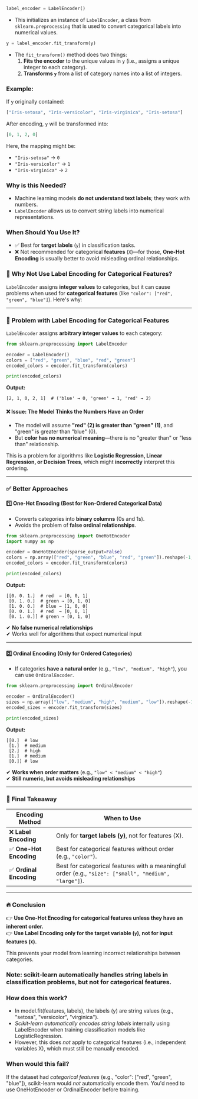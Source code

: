 ```python
label_encoder = LabelEncoder()
```
- This initializes an instance of `LabelEncoder`, a class from `sklearn.preprocessing` that is used to convert categorical labels into numerical values.

```python
y = label_encoder.fit_transform(y)
```
- The `fit_transform()` method does two things:
  1. **Fits the encoder** to the unique values in `y` (i.e., assigns a unique integer to each category).
  2. **Transforms `y`** from a list of category names into a list of integers.

### **Example:**
If `y` originally contained:
```python
["Iris-setosa", "Iris-versicolor", "Iris-virginica", "Iris-setosa"]
```
After encoding, `y` will be transformed into:
```python
[0, 1, 2, 0]
```
Here, the mapping might be:
- `"Iris-setosa"` → `0`
- `"Iris-versicolor"` → `1`
- `"Iris-virginica"` → `2`

### **Why is this Needed?**
- Machine learning models **do not understand text labels**; they work with numbers.
- `LabelEncoder` allows us to convert string labels into numerical representations.

### **When Should You Use It?**
- ✅ Best for **target labels** (`y`) in classification tasks.
- ❌ Not recommended for categorical **features** (`X`)—for those, **One-Hot Encoding** is usually better to avoid misleading ordinal relationships.



### 🤔 **Why Not Use Label Encoding for Categorical Features?**
`LabelEncoder` assigns **integer values** to categories, but it can cause problems when used for **categorical features** (like `"color": ["red", "green", "blue"]`). Here's why:

---

### 🚨 **Problem with Label Encoding for Categorical Features**
`LabelEncoder` assigns **arbitrary integer values** to each category:
```python
from sklearn.preprocessing import LabelEncoder

encoder = LabelEncoder()
colors = ["red", "green", "blue", "red", "green"]
encoded_colors = encoder.fit_transform(colors)

print(encoded_colors)
```
**Output:**
```
[2, 1, 0, 2, 1]  # ('blue' → 0, 'green' → 1, 'red' → 2)
```
#### ❌ **Issue: The Model Thinks the Numbers Have an Order**
- The model will assume **"red" (2) is greater than "green" (1)**, and "green" is greater than "blue" (0).  
- But **color has no numerical meaning**—there is no "greater than" or "less than" relationship.  

This is a problem for algorithms like **Logistic Regression, Linear Regression, or Decision Trees**, which might **incorrectly** interpret this ordering.

---

### ✅ **Better Approaches**
#### 1️⃣ **One-Hot Encoding (Best for Non-Ordered Categorical Data)**
- Converts categories into **binary columns** (0s and 1s).
- Avoids the problem of **false ordinal relationships**.

```python
from sklearn.preprocessing import OneHotEncoder
import numpy as np

encoder = OneHotEncoder(sparse_output=False)
colors = np.array(["red", "green", "blue", "red", "green"]).reshape(-1, 1)
encoded_colors = encoder.fit_transform(colors)

print(encoded_colors)
```
**Output:**
```
[[0. 0. 1.]  # red  → [0, 0, 1]
 [0. 1. 0.]  # green → [0, 1, 0]
 [1. 0. 0.]  # blue → [1, 0, 0]
 [0. 0. 1.]  # red  → [0, 0, 1]
 [0. 1. 0.]] # green → [0, 1, 0]
```
✔ **No false numerical relationships**  
✔ Works well for algorithms that expect numerical input  

---

#### 2️⃣ **Ordinal Encoding (Only for Ordered Categories)**
- If categories **have a natural order** (e.g., `"low", "medium", "high"`), you can use `OrdinalEncoder`.

```python
from sklearn.preprocessing import OrdinalEncoder

encoder = OrdinalEncoder()
sizes = np.array(["low", "medium", "high", "medium", "low"]).reshape(-1, 1)
encoded_sizes = encoder.fit_transform(sizes)

print(encoded_sizes)
```
**Output:**
```
[[0.]  # low
 [1.]  # medium
 [2.]  # high
 [1.]  # medium
 [0.]] # low
```
✔ **Works when order matters** (e.g., `"low" < "medium" < "high"`)  
✔ **Still numeric, but avoids misleading relationships**  

---

### 🎯 **Final Takeaway**
| Encoding Method | When to Use |
|----------------|------------|
| ❌ **Label Encoding** | Only for **target labels (y)**, not for features (X). |
| ✅ **One-Hot Encoding** | Best for categorical features without order (e.g., `"color"`). |
| ✅ **Ordinal Encoding** | Best for categorical features with a meaningful order (e.g., `"size": ["small", "medium", "large"]`). |

---

### 🔥 **Conclusion**
👉 **Use One-Hot Encoding for categorical features unless they have an inherent order.**  
👉 **Use Label Encoding only for the target variable (`y`), not for input features (`X`).**  

This prevents your model from learning incorrect relationships between categories. 


### Note: scikit-learn automatically handles string labels in classification problems, but not for categorical features.

### How does this work?
- In model.fit(features, labels), the labels (y) are string values (e.g., "setosa", "versicolor", "virginica").
- *Scikit-learn automatically encodes string labels* internally using LabelEncoder when training classification models like LogisticRegression.  
- However, this does *not* apply to categorical features (i.e., independent variables X), which must still be manually encoded.

### When would this fail?
If the dataset had *categorical features* (e.g., "color": ["red", "green", "blue"]), scikit-learn would *not* automatically encode them. You'd need to use OneHotEncoder or OrdinalEncoder before training.
